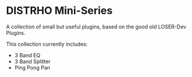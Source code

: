 # DISTRHO Mini-Series

A collection of small but useful plugins, based on the good old LOSER-Dev Plugins.

This collection currently includes:<br/>
 - 3 Band EQ<br/>
 - 3 Band Splitter<br/>
 - Ping Pong Pan<br/>
